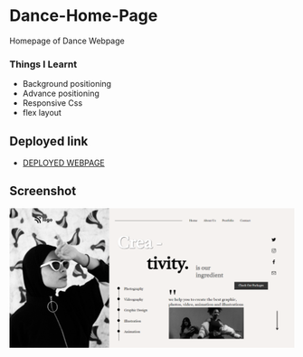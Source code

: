 # Dance-Home-Page

Homepage of Dance Webpage

### Things I Learnt
- Background positioning
- Advance positioning
- Responsive Css
- flex layout

## Deployed link
- [DEPLOYED WEBPAGE](https://ddance.netlify.app/)

## Screenshot
![deployerlink](Project%20Output.png)
